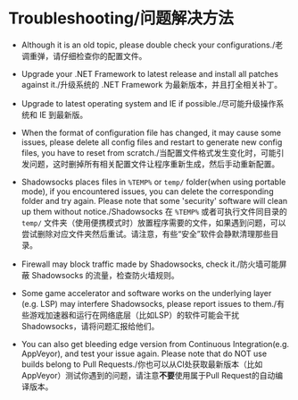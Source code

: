 # Troubleshooting/问题解决方法

* Although it is an old topic, please double check your configurations./老调重弹，请仔细检查你的配置文件。

* Upgrade your .NET Framework to latest release and install all patches against it./升级系统的 .NET Framework 为最新版本，并且打全相关补丁。

* Upgrade to latest operating system and IE if possible./尽可能升级操作系统和 IE 到最新版。

* When the format of configuration file has changed, it may cause some issues, please delete all config files and restart to generate new config files, you have to reset from scratch./当配置文件格式发生变化时，可能引发问题，这时删掉所有相关配置文件让程序重新生成，然后手动重新配置。

* Shadowsocks places files in `%TEMP%` or `temp/` folder(when using portable mode), if you encountered issues, you can delete the corresponding folder and try again. Please note that some 'security' software will clean up them without notice./Shadowsocks 在 `%TEMP%` 或者可执行文件同目录的 `temp/` 文件夹（使用便携模式时）放置程序需要的文件，如果遇到问题，可以尝试删除对应文件夹然后重试。请注意，有些“安全”软件会静默清理那些目录。

* Firewall may block traffic made by Shadowsocks, check it./防火墙可能屏蔽 Shadowsocks 的流量，检查防火墙规则。

* Some game accelerator and software works on the underlying layer (e.g. LSP) may interfere Shadowsocks, please report issues to them./有些游戏加速器和运行在网络底层（比如LSP）的软件可能会干扰 Shadowsocks，请将问题汇报给他们。

* You can also get bleeding edge version from Continuous Integration(e.g. AppVeyor), and test your issue again. Please note that do NOT use builds belong to Pull Requests./你也可以从CI处获取最新版本（比如 AppVeyor）测试你遇到的问题，请注意**不要**使用属于Pull Request的自动编译版本。
